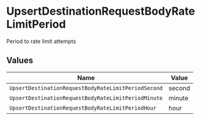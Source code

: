 # UpsertDestinationRequestBodyRateLimitPeriod

Period to rate limit attempts


## Values

| Name                                                | Value                                               |
| --------------------------------------------------- | --------------------------------------------------- |
| `UpsertDestinationRequestBodyRateLimitPeriodSecond` | second                                              |
| `UpsertDestinationRequestBodyRateLimitPeriodMinute` | minute                                              |
| `UpsertDestinationRequestBodyRateLimitPeriodHour`   | hour                                                |